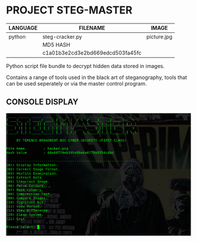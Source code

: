 # PROJECT STEG-MASTER

| LANGUAGE | FILENAME | IMAGE |
|--------|----|-----|
|python|steg-cracker.py|picture.jpg
||MD5 HASH||
||c1a01b3e2cd3e2bd669edcd503fa45fc||



Python script file bundle to decrypt hidden data stored in images. 

Contains a range of tools used in the black art of steganography, tools that can be used seperately or via the master control program.


## CONSOLE DISPLAY
![Screenshot](picture4.png) 

